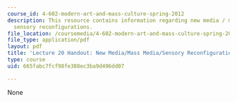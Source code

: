 ```yaml
---
course_id: 4-602-modern-art-and-mass-culture-spring-2012
description: This resource contains information regarding new media / mass media /
  sensory reconfigurations.
file_location: /coursemedia/4-602-modern-art-and-mass-culture-spring-2012/665fabc7fcf98fe388ec3ba9d496dd07_MIT4_602S12_lec20.pdf
file_type: application/pdf
layout: pdf
title: 'Lecture 20 Handout: New Media/Mass Media/Sensory Reconfigurations'
type: course
uid: 665fabc7fcf98fe388ec3ba9d496dd07

---
```

None